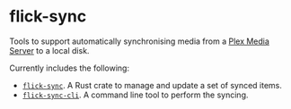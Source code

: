 # flick-sync

Tools to support automatically synchronising media from a [Plex Media Server](https://www.plex.tv/) to a local disk.

Currently includes the following:

* [`flick-sync`](packages/flick-sync). A Rust crate to manage and update a set of synced items.
* [`flick-sync-cli`](packages/cli). A command line tool to perform the syncing.
